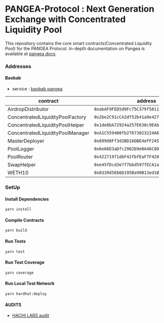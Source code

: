 # PANGEA-Protocol : Next Generation Exchange with Concentrated Liquidity Pool

This repository contains the core smart contracts(Concentrated Liquidity Pool) for the PANGEA Protocol. In-depth documentation on Pangea is available at [pangea docs](https://pangea.gitbook.io/pangea-kr/overview/undefined).

### Addresses

#### Baobab

* service : [baobab pangea](https://app.dev.pangeaswap.com/)

| contract | address |
| ---      | ----    |
| AirdropDistributor | `0xabAF9FED5d9Fc75C379f5811de61Ed944b537375` | 
| ConcentratedLiquidityPoolFactory | `0x2be2C91cCA2df52b41a9e42723c46fD029359c95` | 
| ConcentratedLiquidityPoolHelper | `0x1de8bA72924a257E638c9EAb5254Cd3D7D1972a2` | 
| ConcentratedLiquidityPoolManager | `0xA1C559400fb27673023224A609843b60e674855F` | 
| MasterDeployer | `0x899d8Ff3d3BD16DBE4eFF245BdA27EF96C01044B` |
| PoolLogger | `0x6e66D3aDfc2902b9e0A46C80D2803642596cc5F6` | 
| PoolRouter | `0x42271971dbF42fbfEaF7F428604a86760300cB5B` |  
| SwapHelper | `0xe45fDcd3e7f7bbd597fECA1aC45C879e6a04F197` | 
| WETH10 | `0x0339d5Eb6D195Ba90B13ed1BCeAa97EbD198b106` | 


### SetUp

#### Install Dependencies

````shell
yarn install
````

#### Compile Contracts

````shell
yarn build
````

#### Run Tests

````shell
yarn test
````

#### Run Test Coverage

````shell
yarn coverage
````

#### Run Local Test Network

````shell
yarn hardhat:deploy
````

#### AUDITS

* [HACHI LABS audit](https://github.com/pangea-protocol/pangea-core/blob/main/audits/%5BHAECHI%20AUDIT%5D%20Smart%20Contract%20Audit%20Reports%20for%20Pangea.pdf)
